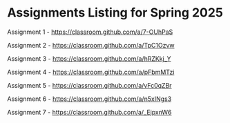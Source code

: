 # Assignments Listing for Spring 2025

Assignment 1 - <https://classroom.github.com/a/7-OUhPaS>

Assignment 2 - <https://classroom.github.com/a/TpC1Ozvw>

Assignment 3 - <https://classroom.github.com/a/hRZKkj_Y>

Assignment 4 - <https://classroom.github.com/a/pFbmMTzi>

Assignment 5 - <https://classroom.github.com/a/vFc0qZBr>

Assignment 6 - <https://classroom.github.com/a/n5xINgs3>

Assignment 7 - <https://classroom.github.com/a/_EjpxnW6>
